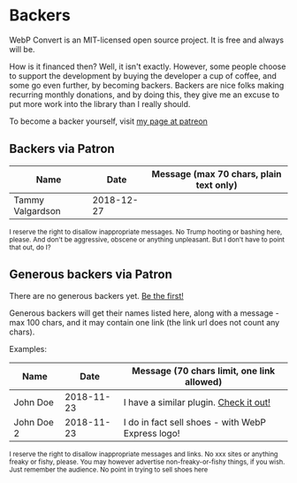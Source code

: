 
# Backers

WebP Convert is an MIT-licensed open source project. It is free and always will be.

How is it financed then? Well, it isn't exactly. However, some people choose to support the development by buying the developer a cup of coffee, and some go even further, by becoming backers. Backers are nice folks making recurring monthly donations, and by doing this, they give me an excuse to put more work into the library than I really should.

To become a backer yourself, visit [my page at patreon](https://www.patreon.com/rosell)


## Backers via Patron

| Name                  | Date       | Message (max 70 chars, plain text only) |
| --------------------- | ---------- | ----------------------------------------------------------------------- |
| Tammy Valgardson      | 2018-12-27 |          |

<sub>I reserve the right to disallow inappropriate messages. No Trump hooting or bashing here, please. And don't be aggressive, obscene or anything unpleasant. But I don't have to point that out, do I?</sub>

## Generous backers via Patron

There are no generous backers yet. [Be the first!](https://www.patreon.com/rosell)

Generous backers will get their names listed here, along with a message - max 100 chars, and it may contain one link (the link url does not count any chars).

Examples:

| Name                  | Date       | Message (70 chars limit, one link allowed)     |
| --------------------- | ---------- | ----------------------------------------------------------------------- |
| John Doe              | 2018-11-23 | I have a similar plugin. <a href="https://example.com/plugin">Check it out!</a> |
| John Doe 2            | 2018-11-23 | I do in fact sell shoes - with WebP Express logo! |

<sub>
I reserve the right to disallow inappropriate messages and links. No xxx sites or anything freaky or fishy, please. You may however advertise non-freaky-or-fishy things, if you wish. Just remember the audience. No point in trying to sell shoes here</sub>

